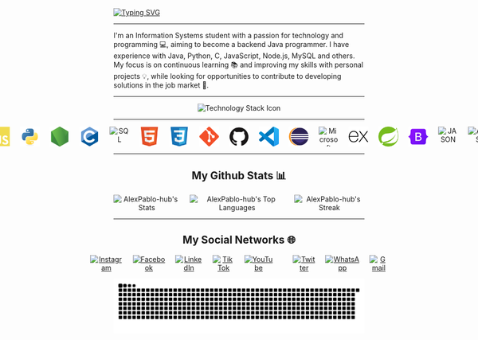 <div style="display: flex; gap: 10px;">
  <a href="https://git.io/typing-svg"><img src="https://readme-typing-svg.demolab.com?font=Fira+Code&weight=500&size=23&duration=3000&pause=2000&color=4CF727&center=true&vCenter=true&random=true&width=900&lines=Hello+and+welcome%2C+my+name+is+Alex+Pablo+a+programmer+in+training+" alt="Typing SVG" /></a>
</div> 

---

I'm an Information Systems student with a passion for technology and programming 💻, aiming to become a backend Java programmer. I have experience with Java, Python, C, JavaScript, Node.js, MySQL and others. My 
focus is on continuous learning 📚 and improving my skills with personal projects 💡, while looking for opportunities to contribute to developing solutions in the job market 🎯.

---

<p align="center">
  <img src="https://raw.githubusercontent.com/alexpablo-hub/logo.png" alt="Technology Stack Icon" width="50"/>
</p>

---

<div style="display: flex; justify-content: center; gap: 20px;" align="center">
  <img align="center" alt="Java" height="40" width="40" src="https://raw.githubusercontent.com/devicons/devicon/master/icons/java/java-original.svg">
  <img align="center" alt="JavaScript" height="40" width="40" src="https://raw.githubusercontent.com/devicons/devicon/master/icons/javascript/javascript-plain.svg">
  <img align="center" alt="Python" height="40" width="40" src="https://raw.githubusercontent.com/devicons/devicon/master/icons/python/python-original.svg">
  <img align="center" alt="Node.js" height="40" width="40" src="https://raw.githubusercontent.com/devicons/devicon/master/icons/nodejs/nodejs-original.svg">
  <img align="center" alt="C" height="40" width="40" src="https://raw.githubusercontent.com/devicons/devicon/master/icons/c/c-original.svg">
  <img align="center" alt="SQL" height="40" width="40" src="https://cdn.jsdelivr.net/gh/devicons/devicon@latest/icons/mysql/mysql-original-wordmark.svg">
  <img align="center" alt="HTML" height="40" width="40" src="https://raw.githubusercontent.com/devicons/devicon/master/icons/html5/html5-original.svg">
  <img align="center" alt="CSS" height="40" width="40" src="https://raw.githubusercontent.com/devicons/devicon/master/icons/css3/css3-original.svg">
  <img align="center" alt="Git" height="40" width="40" src="https://raw.githubusercontent.com/devicons/devicon/master/icons/git/git-original.svg">
  <img align="center" alt="GitHub" height="40" width="40" src="https://raw.githubusercontent.com/devicons/devicon/master/icons/github/github-original.svg">
  <img align="center" alt="VSCode" height="40" width="40" src="https://raw.githubusercontent.com/devicons/devicon/master/icons/vscode/vscode-original.svg">
  <img align="center" alt="Eclipse" height="40" width="40" src="https://raw.githubusercontent.com/devicons/devicon/master/icons/eclipse/eclipse-original.svg">
  <img align="center" alt="Microsoft SQL Server" height="40" width="40" src="https://cdn.jsdelivr.net/gh/devicons/devicon@latest/icons/microsoftsqlserver/microsoftsqlserver-original-wordmark.svg">
  <img align="center" alt="Express.js" height="40" width="40" src="https://raw.githubusercontent.com/devicons/devicon/master/icons/express/express-original.svg">
  <img align="center" alt="Spring Boot" height="40" width="40" src="https://raw.githubusercontent.com/devicons/devicon/master/icons/spring/spring-original.svg">
  <img align="center" alt="Bootstrap" height="40" width="40" src="https://raw.githubusercontent.com/devicons/devicon/master/icons/bootstrap/bootstrap-original.svg">
  <img align="center" alt="JASON" height="40" width="40" src="https://cdn.jsdelivr.net/gh/devicons/devicon@latest/icons/json/json-plain.svg">
  <img align="center" alt="AWS" height="40" width="40" src="https://cdn.jsdelivr.net/gh/devicons/devicon@latest/icons/amazonwebservices/amazonwebservices-original-wordmark.svg">
  <img align="center" alt="Office" height="40" width="40" src="https://img.icons8.com/?size=100&id=6kZdxe7t8OL1&format=png&color=000000">
</div>

---

<h2 align="center">My Github Stats 📊</h2>

<div style="display: flex; justify-content: center; gap: 20px;" align="center">
  <img src="https://github-readme-stats.vercel.app/api?username=AlexPablo-hub&theme=chartreuse-dark&show_icons=true&hide_border=false&count_private=true" alt="AlexPablo-hub's Stats" />
  <img src="https://github-readme-stats.vercel.app/api/top-langs/?username=AlexPablo-hub&theme=chartreuse-dark&show_icons=true&hide_border=false&layout=compact" alt="AlexPablo-hub's Top Languages" />
  <img src="https://github-readme-streak-stats.herokuapp.com/?user=AlexPablo-hub&theme=chartreuse-dark&hide_border=false" alt="AlexPablo-hub's Streak" />
</div>

---

<h2 align="center">My Social Networks 🌐</h2>

<div style="display: flex; justify-content: center; gap: 20px;" align="center">
  <a href="https://www.instagram.com/alex_p.oliveira/" target="_blank"> <img src="https://img.shields.io/badge/Instagram-E4405F?style=for-the-badge&logo=instagram&logoColor=white" alt="Instagram"/></a>
  <a href="https://www.facebook.com/alexpablo.deoliveiramoraes" target="_blank"><img src="https://img.shields.io/badge/Facebook-1877F2?style=for-the-badge&logo=facebook&logoColor=white" alt="Facebook"/></a>
  <a href="https://www.linkedin.com/in/alex-pablo-d-4961a9141/" target="_blank"><img src="https://img.shields.io/badge/LinkedIn-0A66C2?style=for-the-badge&logo=linkedin&logoColor=white" alt="LinkedIn"/></a>
  <a href="https://www.tiktok.com/@alex_p.moraes" target="_blank"><img src="https://img.shields.io/badge/TikTok-000000?style=for-the-badge&logo=tiktok&logoColor=white" alt="TikTok"/></a>
  <a href="https://www.youtube.com/" target="_blank"><img src="https://img.shields.io/badge/YouTube-FF0000?style=for-the-badge&logo=youtube&logoColor=white" alt="YouTube"/></a>
  <a href="https://discord.gg/" target="_blank"<img src="https://img.shields.io/badge/Discord-5865F2?style=for-the-badge&logo=discord&logoColor=white" alt="Discord"/></a>
  <a href="https://twitter.com/" target="_blank"><img src="https://img.shields.io/badge/Twitter-1DA1F2?style=for-the-badge&logo=twitter&logoColor=white" alt="Twitter"/></a>
  <a href="https://wa.me/5593984220084?text=Ol%C3%A1%20Alex%20Pablo" target="_blank"><img src="https://img.shields.io/badge/WhatsApp-25D366?style=for-the-badge&logo=whatsapp&logoColor=white" alt="WhatsApp"/></a>    <a href="mailto:oliveiramoraes230@gmail.com" target="_blank"><img src="https://img.shields.io/badge/Gmail-D14836?style=for-the-badge&logo=gmail&logoColor=white" alt="Gmail"/></a>
</div>

![Snake animation](https://github.com/AlexPablo-hub/AlexPablo-hub/blob/output/github-contribution-grid-snake.svg)
